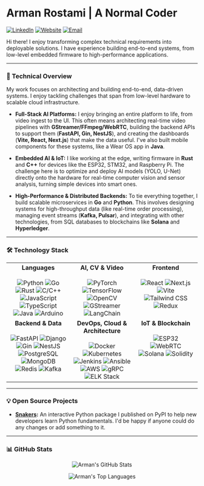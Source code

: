 # Arman Rostami | A Normal Coder

<p align="left">
  <a href="https://linkedin.com/in/arman--rostami"><img src="https://img.shields.io/badge/LinkedIn-0077B5?style=for-the-badge&logo=linkedin&logoColor=white" alt="LinkedIn"/></a>
  <a href="https://armanrasta.github.io"><img src="https://img.shields.io/badge/Website-333333?style=for-the-badge&logo=cachet&logoColor=white" alt="Website"/></a>
  <a href="mailto:armanrostami@outlook.com"><img src="https://img.shields.io/badge/Email-0078D4?style=for-the-badge&logo=microsoft-outlook&logoColor=white" alt="Email"/></a>
</p>

Hi there! I enjoy transforming complex technical requirements into deployable solutions. I have experience building end-to-end systems, from low-level embedded firmware to high-performance applications.

---

### 🚀 Technical Overview

My work focuses on architecting and building end-to-end, data-driven systems. I enjoy tackling challenges that span from low-level hardware to scalable cloud infrastructure.

* **Full-Stack AI Platforms:** I enjoy bringing an entire platform to life, from video ingest to the UI. This often means architecting real-time video pipelines with **GStreamer/FFmpeg/WebRTC**, building the backend APIs to support them (**FastAPI, Gin, NestJS**), and creating the dashboards (**Vite, React, Next.js**) that make the data useful. I've also built mobile components for these systems, like a Wear OS app in **Java**.

* **Embedded AI & IoT:** I like working at the edge, writing firmware in **Rust** and **C++** for devices like the ESP32, STM32, and Raspberry Pi. The challenge here is to optimize and deploy AI models (YOLO, U-Net) directly onto the hardware for real-time computer vision and sensor analysis, turning simple devices into smart ones.

* **High-Performance & Distributed Backends:** To tie everything together, I build scalable microservices in **Go** and **Python**. This involves designing systems for high-throughput data (like real-time order processing), managing event streams (**Kafka, Pulsar**), and integrating with other technologies, from SQL databases to blockchains like **Solana** and **Hyperledger**.

---

### 🛠️ Technology Stack

<table>
  <tr>
    <td align="center" valign="top" width="33%">
      <strong>Languages</strong><br><br>
      <img src="https://img.shields.io/badge/Python-3776AB?style=flat-square&logo=python&logoColor=white" alt="Python">
      <img src="https://img.shields.io/badge/Go-00ADD8?style=flat-square&logo=go&logoColor=white" alt="Go">
      <img src="https://img.shields.io/badge/Rust-DEA584?style=flat-square&logo=rust&logoColor=black" alt="Rust">
      <img src="https://img.shields.io/badge/C/C++-00599C?style=flat-square&logo=cplusplus&logoColor=white" alt="C/C++">
      <img src="https://img.shields.io/badge/JavaScript-F7DF1E?style=flat-square&logo=javascript&logoColor=black" alt="JavaScript">
      <img src="https://img.shields.io/badge/TypeScript-3178C6?style=flat-square&logo=typescript&logoColor=white" alt="TypeScript">
      <img src="https://img.shields.io/badge/Java-ED8B00?style=flat-square&logo=openjdk&logoColor=white" alt="Java">
      <img src="https://img.shields.io/badge/Arduino-00979D?style=flat-square&logo=arduino&logoColor=white" alt="Arduino"> 
    </td>
    <td align="center" valign="top" width="33%">
      <strong>AI, CV & Video</strong><br><br>
      <img src="https://img.shields.io/badge/PyTorch-EE4C2C?style=flat-square&logo=pytorch&logoColor=white" alt="PyTorch">
      <img src="https://img.shields.io/badge/TensorFlow-FF6F00?style=flat-square&logo=tensorflow&logoColor=white" alt="TensorFlow">
      <img src="https://img.shields.io/badge/OpenCV-5C3EE8?style=flat-square&logo=opencv&logoColor=white" alt="OpenCV">
      <img src="https://img.shields.io/badge/GStreamer-000000?style=flat-square&logo=gstreamer&logoColor=white" alt="GStreamer">
      <img src="https://img.shields.io/badge/LangChain-FFFFFF?style=flat-square&logo=langchain&logoColor=black" alt="LangChain">
    </td>
    <td align="center" valign="top" width="33%">
      <strong>Frontend</strong><br><br>
      <img src="https://img.shields.io/badge/React-61DAFB?style=flat-square&logo=react&logoColor=black" alt="React"> 
      <img src="https://img.shields.io/badge/Next.js-000000?style=flat-square&logo=nextdotjs&logoColor=white" alt="Next.js"> 
      <img src="https://img.shields.io/badge/Vite-646CFF?style=flat-square&logo=vite&logoColor=white" alt="Vite"> 
      <img src="https://img.shields.io/badge/Tailwind_CSS-06B6D4?style=flat-square&logo=tailwindcss&logoColor=white" alt="Tailwind CSS"> 
      <img src="https://img.shields.io/badge/Redux-764ABC?style=flat-square&logo=redux&logoColor=white" alt="Redux"> 
    </td>
  </tr>
  <tr>
    <td align="center" valign="top" width="33%">
      <strong>Backend & Data</strong><br><br>
      <img src="https://img.shields.io/badge/FastAPI-009688?style=flat-square&logo=fastapi&logoColor=white" alt="FastAPI"> 
      <img src="https://img.shields.io/badge/Django-092E20?style=flat-square&logo=django&logoColor=white" alt="Django"> 
      <img src="https://img.shields.io/badge/Gin-007C9E?style=flat-square&logo=gin&logoColor=white" alt="Gin"> 
      <img src="https://img.shields.io/badge/-NestJs-ea2845?style=flat-square&logo=nestjs&logoColor=white" alt="NestJS"> 
      <img src="https://img.shields.io/badge/PostgreSQL-4169E1?style=flat-square&logo=postgresql&logoColor=white" alt="PostgreSQL"> 
      <img src="https://img.shields.io/badge/MongoDB-47A248?style=flat-square&logo=mongodb&logoColor=white" alt="MongoDB"> 
      <img src="https://img.shields.io/badge/Redis-DC382D?style=flat-square&logo=redis&logoColor=white" alt="Redis"> 
      <img src="https://img.shields.io/badge/Kafka-231F20?style=flat-square&logo=apachekafka&logoColor=white" alt="Kafka">
    </td>
    <td align="center" valign="top" width="33%">
      <strong>DevOps, Cloud & Architecture</strong><br><br> 
      <img src="https://img.shields.io/badge/Docker-2496ED?style=flat-square&logo=docker&logoColor=white" alt="Docker"> 
      <img src="https://img.shields.io/badge/Kubernetes-326CE5?style=flat-square&logo=kubernetes&logoColor=white" alt="Kubernetes"> 
      <img src="https://img.shields.io/badge/Jenkins-D24939?style=flat-square&logo=jenkins&logoColor=white" alt="Jenkins"> 
      <img src="https://img.shields.io/badge/Ansible-EE0000?style=flat-square&logo=ansible&logoColor=white" alt="Ansible"> 
      <img src="https://img.shields.io/badge/AWS-232F3E?style=flat-square&logo=amazonwebservices&logoColor=white" alt="AWS"> 
      <img src="https://img.shields.io/badge/gRPC-000000?style=flat-square&logo=grpc&logoColor=white" alt="gRPC">
      <img src="https://img.shields.io/badge/ELK_Stack-005571?style=flat-square&logo=elasticsearch&logoColor=white" alt="ELK Stack"> 
    </td>
    <td align="center" valign="top" width="33%">
      <strong>IoT & Blockchain</strong><br><br>
      <img src="https://img.shields.io/badge/ESP32-E7302A?style=flat-square&logo=espressif&logoColor=white" alt="ESP32">
      <img src="https://img.shields.io/badge/WebRTC-000000?style=flat-square&logo=webrtc&logoColor=white" alt="WebRTC">
      <img src="https://img.shields.io/badge/Solana-9945FF?style=flat-square&logo=solana&logoColor=white" alt="Solana">
      <img src="https://img.shields.io/badge/Solidity-363636?style=flat-square&logo=solidity&logoColor=white" alt="Solidity">
    </td>
  </tr>
</table>

---

### 💡 Open Source Projects

* **[Snakers](https://github.com/armanrasta/snakers):** An interactive Python package I published on PyPI to help new developers learn Python fundamentals. I'd be happy if anyone could do any changes or add something to it.

---

### 📊 GitHub Stats

<p align="center">
  <img align="center" src="https://github-readme-stats-armanrasta.vercel.app/api?username=armanrasta&show_icons=true&theme=dracula&include_all_commits=true&count_private=true" alt="Arman's GitHub Stats" />
</p>
<p align="center">
  <img align="center" src="https://github-readme-stats-armanrasta.vercel.app/api/top-langs/?username=armanrasta&layout=compact&theme=dracula" alt="Arman's Top Languages" />
</p>
